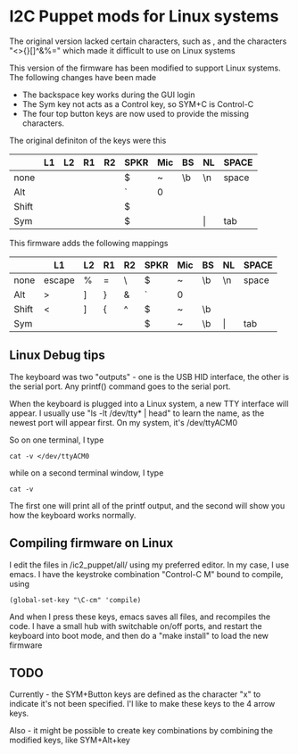 # I2C Puppet mods for Linux systems

The original version lacked certain characters, such as  <ESCAPE>, and the characters "<>{}[]^&%=\"
which made it difficult to use on Linux systems
    

This version of the firmware has been modified to support Linux systems.
The following changes have been made
- The backspace key works during the GUI login
- The Sym key not acts as a Control key, so SYM+C is Control-C
- The four top button keys are now used to provide the missing characters.

The original definiton of the keys were this 

|      | L1    | L2    |    R1 |    R2 | SPKR | Mic| BS| NL|  SPACE  |
| ------|-------|-------|-------|-------|------|----|---|---|---------|
| none  |       |       |       |       |  $   |  ~ | \b| \n| space |
| Alt   |       |       |       |       |  \`  |  0 |   |   |         |
| Shift |       |       |       |       |  $   |    |   |   |         |
| Sym   |       |       |       |       |  $   |    |   |\| |  tab  |



This firmware adds the following mappings

|      | L1     | L2    |    R1 |    R2 | SPKR | Mic| BS| NL|  SPACE  |
| ------|--------|-------|-------|-------|------|----|---|---|---------|
| none  | escape |  %    |  =    |  \\   |  $   |  ~ | \b| \n| space |
| Alt   |  >     |  ]    |  }    |  &    |  \`  |  0 |   |   |         |
| Shift |  <     |  ]    |  {    |  ^    |  $   |  ~ | \b|   |         |
| Sym   |        |       |       |       |  $   |  ~ | \b|\| |  tab  |

## Linux Debug tips

The keyboard was two "outputs" - one is the USB HID interface, the other is the serial port.
Any printf() command goes to the serial port.

When the keyboard is plugged into a Linux system, a new TTY interface will appear. I usually use "ls -lt /dev/tty* | head"
to learn the name, as the newest port will appear first. On my system, it's /dev/ttyACM0

So on one terminal, I type

    cat -v </dev/ttyACM0

while on a second terminal window, I type

    cat -v

The first one will print all of the printf output, and the second will show you how the keyboard works normally.

## Compiling firmware on Linux

I edit the files in <GIT>/ic2_puppet/all/ using my preferred editor. In my case, I use emacs. I have the keystroke combination "Control-C M" bound to compile, using 

    (global-set-key "\C-cm" 'compile)

And when I press these keys, emacs saves all files, and recompiles the
code. I have a small hub with switchable on/off ports, and restart the
keyboard into boot mode, and then do a "make install" to load the new
firmware


## TODO

Currently - the SYM+Button keys are defined as the character "x" to indicate it's not been specified.
I'l like to make these keys to the 4 arrow keys.

Also - it might be possible to create key combinations by combining the modified keys, like SYM+Alt+key
